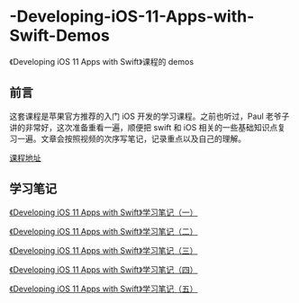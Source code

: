 # -Developing-iOS-11-Apps-with-Swift-Demos
《Developing iOS 11 Apps with Swift》课程的 demos

## 前言
这套课程是苹果官方推荐的入门 iOS 开发的学习课程。之前也听过，Paul 老爷子讲的非常好，这次准备重看一遍，顺便把 swift 和 iOS 相关的一些基础知识点复习一遍。文章会按照视频的次序写笔记，记录重点以及自己的理解。

[课程地址](https://itunes.apple.com/cn/podcast/developing-ios-11-apps-with-swift/id1315130780?mt=2)

## 学习笔记
[《Developing iOS 11 Apps with Swift》学习笔记（一）](http://chenliangjing.me/2018/02/08/%E3%80%8ADeveloping-iOS-11-Apps-with-Swift%E3%80%8B%E5%AD%A6%E4%B9%A0%E7%AC%94%E8%AE%B0%EF%BC%88%E4%B8%80%EF%BC%89/)

[《Developing iOS 11 Apps with Swift》学习笔记（二）](http://chenliangjing.me/2018/02/08/%E3%80%8ADeveloping-iOS-11-Apps-with-Swift%E3%80%8B%E5%AD%A6%E4%B9%A0%E7%AC%94%E8%AE%B0%EF%BC%88%E4%BA%8C%EF%BC%89/)

[《Developing iOS 11 Apps with Swift》学习笔记（三）](http://chenliangjing.me/2018/02/09/%E3%80%8ADeveloping-iOS-11-Apps-with-Swift%E3%80%8B%E5%AD%A6%E4%B9%A0%E7%AC%94%E8%AE%B0%EF%BC%88%E4%B8%89%EF%BC%89/)

[《Developing iOS 11 Apps with Swift》学习笔记（四）](http://chenliangjing.me/2018/02/09/%E3%80%8ADeveloping-iOS-11-Apps-with-Swift%E3%80%8B%E5%AD%A6%E4%B9%A0%E7%AC%94%E8%AE%B0%EF%BC%88%E5%9B%9B%EF%BC%89/)

[《Developing iOS 11 Apps with Swift》学习笔记（五）](http://chenliangjing.me/2019/01/04/%E3%80%8ADeveloping-iOS-11-Apps-with-Swift%E3%80%8B%E5%AD%A6%E4%B9%A0%E7%AC%94%E8%AE%B0%EF%BC%88%E4%BA%94/)
